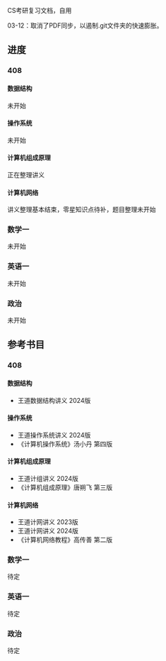 CS考研复习文档，自用

03-12：取消了PDF同步，以遏制.git文件夹的快速膨胀。

## 进度

### 408

#### 数据结构

未开始

#### 操作系统

未开始

#### 计算机组成原理

正在整理讲义

#### 计算机网络

讲义整理基本结束，零星知识点待补，题目整理未开始

### 数学一

未开始

### 英语一

未开始

### 政治

未开始

## 参考书目

### 408

#### 数据结构

- 王道数据结构讲义 2024版

#### 操作系统

- 王道操作系统讲义 2024版
- 《计算机操作系统》汤小丹 第四版

#### 计算机组成原理

- 王道计组讲义 2024版
- 《计算机组成原理》唐朔飞 第三版

#### 计算机网络

- 王道计网讲义 2023版
- 王道计网讲义 2024版
- 《计算机网络教程》高传善 第二版

### 数学一

待定

### 英语一

待定

### 政治

待定